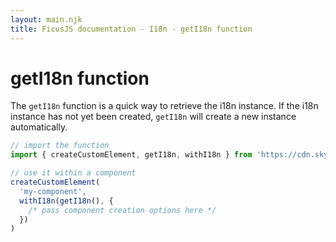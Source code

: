 ```yaml
---
layout: main.njk
title: FicusJS documentation - I18n - getI18n function
---
```

# getI18n function

The `getI18n` function is a quick way to retrieve the i18n instance.
If the i18n instance has not yet been created, `getI18n` will create a new instance automatically.

```js
// import the function
import { createCustomElement, getI18n, withI18n } from 'https://cdn.skypack.dev/ficusjs@6'

// use it within a component
createCustomElement(
  'my-component',
  withI18n(getI18n(), {
    /* pass component creation options here */
  })
)
```
